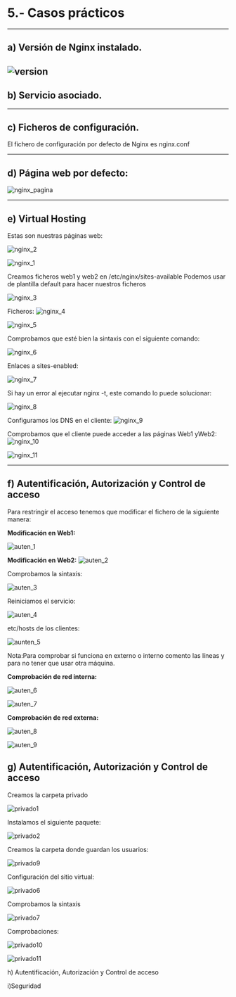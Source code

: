 # 5.- Casos prácticos
----------------------------------------------
## a) Versión de Nginx instalado.
![version](https://i.ibb.co/KGx4SXf/version-nginx.png)
------------------------------------

## b) Servicio asociado.
----------------------------------------

c) Ficheros de configuración.
-------------------------------------------

El fichero de configuración por defecto de Nginx es nginx.conf

---------------------------------------------
## d) Página web por defecto:
![nginx_pagina](https://i.ibb.co/Y8tt6Wq/pagina-web.png)

---------------------------------------------------

## e) Virtual Hosting
Estas son nuestras páginas web:

![nginx_2](https://i.ibb.co/jrRLjxF/2.png)


![nginx_1](https://i.ibb.co/wWQCbdP/1.png)

Creamos ficheros web1 y web2 en /etc/nginx/sites-available
Podemos usar de plantilla default para hacer nuestros ficheros

![nginx_3](https://i.ibb.co/16YTvkn/3.png)

Ficheros:
![nginx_4](https://i.ibb.co/jy73vGv/4.png)

![nginx_5](https://i.ibb.co/HpMZc0j/5.png)

Comprobamos que esté bien la sintaxis con el siguiente comando:

![nginx_6](https://i.ibb.co/P6VkVMh/6.png)

Enlaces a sites-enabled:

![nginx_7](https://i.ibb.co/Fmqzhxp/7.png)

Si hay un error al ejecutar nginx -t, este comando lo puede solucionar:

![nginx_8](https://i.ibb.co/FsbTfJ1/8.png)

Configuramos los DNS en el cliente:
![nginx_9](https://i.ibb.co/9ZhdkKV/9.png)

Comprobamos que el cliente puede acceder a las páginas Web1 yWeb2:
![nginx_10](https://i.ibb.co/pxYYmk9/10.png)

![nginx_11](https://i.ibb.co/2MrXVv8/11.png)

------------------------------------------------------

## f) Autentificación, Autorización y Control de acceso
Para restringir el acceso tenemos que modificar el fichero de la siguiente manera:

**Modificación en Web1:**

![auten_1](https://i.ibb.co/qkxy5wd/auten1.png)

**Modificación en Web2:**
![auten_2](https://i.ibb.co/kycjHZy/auten2.png)

Comprobamos la sintaxis:

![auten_3](https://i.ibb.co/sVvs26F/auten3.png)

Reiniciamos el servicio:

![auten_4](https://i.ibb.co/Chcvgsq/auten4.png)

etc/hosts de los clientes:

![aunten_5](https://i.ibb.co/jyBMssS/auten5.png)

Nota:Para comprobar si funciona en externo o interno comento las líneas y para no tener que usar otra máquina.

**Comprobación de red interna:**

![auten_6](https://i.ibb.co/qR5C83k/auten6.png)

![auten_7](https://i.ibb.co/xg16vZ6/auten7.png)


**Comprobación de red externa:**

![auten_8](https://i.ibb.co/zxYy3Ry/auten8.png)

![auten_9](https://i.ibb.co/VSnvGrp/auten9.png)


## g) Autentificación, Autorización y Control de acceso

Creamos la carpeta privado

![privado1](https://i.ibb.co/qFzJphk/privado1.png)

Instalamos el siguiente paquete:

![privado2](https://i.ibb.co/hK8z5MG/privado2.png)


Creamos la carpeta donde guardan los usuarios:

![privado9](https://i.ibb.co/pf2w7XF/privado9.png)

Configuración del sitio virtual:

![privado6](https://i.ibb.co/0mf0LdR/privado6.png)

Comprobamos la sintaxis

![privado7](https://i.ibb.co/6HF5xRQ/privado7.png)


Comprobaciones:

![privado10](https://i.ibb.co/GCRLGqv/privado10.png)

![privado11](https://i.ibb.co/GPty3hr/privado11.png)

h) Autentificación, Autorización y Control de acceso

i)Seguridad
